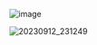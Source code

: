 ![image](https://github.com/ZavenGaloyan/YEAR_2/assets/111752809/d0532c55-a91c-44b9-83fc-8d80e92fd882)

![20230912_231249](https://github.com/ZavenGaloyan/YEAR_2/assets/111752809/16c490b6-4438-4791-a9d7-e39c637a97df)
